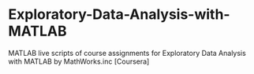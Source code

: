 # Exploratory-Data-Analysis-with-MATLAB
MATLAB live scripts of course assignments for  Exploratory Data Analysis with MATLAB by MathWorks.inc [Coursera]
